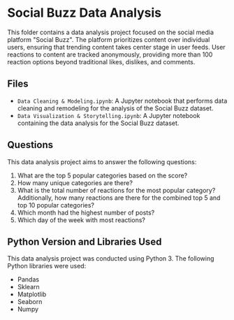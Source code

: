 # Social Buzz Data Analysis

This folder contains a data analysis project focused on the social media platform "Social Buzz". The platform prioritizes content over individual users, ensuring that trending content takes center stage in user feeds. User reactions to content are tracked anonymously, providing more than 100 reaction options beyond traditional likes, dislikes, and comments.

## Files

- `Data Cleaning & Modeling.ipynb`: A Jupyter notebook that performs data cleaning and remodeling for the analysis of the Social Buzz dataset.
- `Data Visualization & Storytelling.ipynb`: A Jupyter notebook containing the data analysis for the Social Buzz dataset.

## Questions

This data analysis project aims to answer the following questions:

1. What are the top 5 popular categories based on the score?
2. How many unique categories are there?
3. What is the total number of reactions for the most popular category? Additionally, how many reactions are there for the combined top 5 and top 10 popular categories?
4. Which month had the highest number of posts?
5. Which day of the week with most reactions?

## Python Version and Libraries Used

This data analysis project was conducted using Python 3. The following Python libraries were used:

- Pandas
- Sklearn
- Matplotlib
- Seaborn
- Numpy
